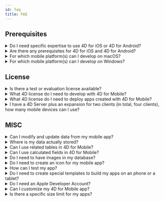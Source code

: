 ```yaml
---
id: faq
title: FAQ
---
```


## Prerequisites 



<details><summary style= {{ fontWeight: "bold", marginBottom: "20px" }}>Do I need specific expertise to use 4D for iOS or 4D for Android?</summary>


No. With 4D for iOS and 4D for Android, you can easily create mobile projects directly from 4D, without needing any prior expertise building native iOS or Android apps!

The mobile project editor has been designed so that you don't need any specific knowledge in mobile app developement. 

</details>



<details>
<summary style= {{ fontWeight: "bold" , marginBottom: "20px" }}>Are there any prerequisites for 4D for iOS and 4D for Android?</summary>


See the requirements list [here](../getting-started/requirements.md).

</details>

<details><summary style= {{ fontWeight: "bold" , marginBottom: "20px" }}>For which mobile platform(s) can I develop on macOS?</summary>

You can develop for both the iOS and Android mobile platforms.

</details>

<details><summary style= {{ fontWeight: "bold" , marginBottom: "20px" }}>For which mobile platform(s) can I develop on Windows?</summary>

You can only develop for the Android platform.

For the iOS platform, we need XCode to compile the final application and to run the Simulator.

</details>




## License 


<details>
<summary style= {{ fontWeight: "bold" , marginBottom: "20px" }}>Is there a test or evaluation license available?</summary>

If you already have a 4D Developer Pro or 4D Server license, 4D for Mobile is included.

</details>


<details><summary style= {{ fontWeight: "bold" , marginBottom: "20px" }}>What 4D license do I need to develop with 4D for Mobile?</summary>

You need a 4D Developer Pro license to develop 4D for iOS or 4D for Android apps.

</details>


<details><summary style= {{ fontWeight: "bold" , marginBottom: "20px" }}>What 4D license do I need to deploy apps created with 4D for Mobile?</summary>

You need a 4D Server (macOS or Windows) license to deploy 4D for iOS and 4D for Android apps.

There's no additional license needed. Your mobile apps will share the same licenses as those for 4D remote (client).

Clients can connect from Macs, Windows PCs, or mobile apps, as long as the total amount of concurrent users are covered by the 4D Server license.

</details>


<details><summary style= {{ fontWeight: "bold" , marginBottom: "20px" }}>I have a 4D Server plus an expansion for two clients (in total, four clients), how many mobile devices can I use?</summary>

You can use up to four mobile devices.

</details>


## MISC

<details><summary style= {{ fontWeight: "bold" , marginBottom: "20px" }}>Can I modify and update data from my mobile app?</summary>

Yes, of course.

</details>

<details><summary style= {{ fontWeight: "bold" , marginBottom: "20px" }}>Where is my data actually stored?</summary>

Your data is stored locally on your mobile device. This allows you to access your data in offline mode.

</details>


<details><summary style= {{ fontWeight: "bold" , marginBottom: "20px" }}>Can I use related tables in 4D for Mobile?</summary>

Yes, you can use relations when defining your mobile project. 

</details>


<details><summary style= {{ fontWeight: "bold" , marginBottom: "20px" }}>Can I use calculated fields in 4D for Mobile?</summary>

You can create computed attributes in 4D and publish them from the [Structure page](../project-definition/structure.md) of the mobile project editor.

</details>


<details><summary style= {{ fontWeight: "bold" , marginBottom: "20px" }}>Do I need to have images in my database?</summary>

Images are not mandatory, but we highly recommend that you use images to offer the best user experience.

4D for Mobile offers a variety of list form and detail form templates, with or without images, with charts, etc.

</details>

<details><summary style= {{ fontWeight: "bold" , marginBottom: "20px" }}>Do I need to create an icon for my mobile app?</summary>

It's highly recommended to have an icon for your mobile app. If you don't have one, the default icon (the 4D logo) will be displayed. 

If you already have an icon for your 4D Desktop application, you can drag and drop it directly into the icon area on the [General page](../project-definition/general.md) of the project editor.

</details>


<details><summary style= {{ fontWeight: "bold" , marginBottom: "20px" }}>How can I test my app?</summary>

4D for Mobile allows you to test your apps using [simulators](../project-definition/build-panel.md). 

To test your app on your device you need to have a **paying developer account**.

**Note:** To intall your iOS app with a **free Apple developer account**, you can open your generated iOS project and install your app using Xcode.

</details>


<details><summary style= {{ fontWeight: "bold" , marginBottom: "20px" }}>Do I need to create special templates to build my apps on an phone or a tablet?</summary>

All of templates available in 4D for Mobile are optimized for the phones. They also work well on tablets.

</details>



<details><summary style= {{ fontWeight: "bold" , marginBottom: "20px" }}>Do I need an Apple Developer Account?</summary>

To test your app, you'll need to create at least a [**free Apple Developer account**](../tutorials/developer-program/selecting-your-developer-program.md).

To deploy a 4D for iOS app, you'll need to enroll in the **Apple Developer Enterprise Program** (for an in-house deployment) or in the **Apple Developer Program** (for an App Store deployment).

</details>

<details><summary style= {{ fontWeight: "bold" , marginBottom: "20px" }}>Can I customize my 4D for Mobile app?</summary>

4D for iOS generates a real Xcode project that you can [open and modify](../tutorials/customizing-with-xcode/working-with-xcode.md) according to your needs. 

4D for Android generates a real Kotlin project that you can open and modify according to your needs. 


</details>

<details><summary style= {{ fontWeight: "bold" , marginBottom: "20px" }}>Is there a specific size limit for my apps?</summary>

On iOS, make sure your app total uncompressed size doesn't exceed 4GB. For more information, click [here](https://help.apple.com/app-store-connect/#/dev611e0a21f). 

On Android, with [Android App Bundles](https://developer.android.com/guide/app-bundle), the total size of the compressed APKs required to install your app should not exceed 150 MB. For more details about the Android size restrictions, click [here](https://developer.android.com/topic/performance/reduce-apk-size) or [here](https://developer.android.com/guide/playcore/asset-delivery).

</details>




